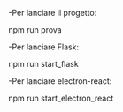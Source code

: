 -Per lanciare il progetto:

npm run prova

-Per lanciare Flask:

npm run start_flask

-Per lanciare electron-react:

npm run start_electron_react


